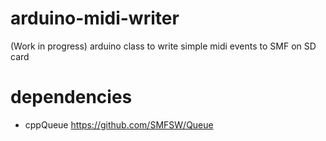 # arduino-midi-writer
(Work in progress)
arduino class to write simple midi events to SMF on SD card 

# dependencies
* cppQueue https://github.com/SMFSW/Queue
